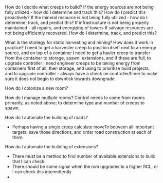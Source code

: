How do I decide what creeps to build?
If the energy sources are not being fully utilized - how do I determine and track this? How do I predict this proactively?
If the mineral resource is not being fully utilized - how do I determine, track, and predict this?
If infrastructure is not being properly maintained - all repairs, and energizing of towers
If salvage resources are not being efficiently recovered. How do I determine, track, and predict this?

What is the strategy for static harvesting and mining? How does it work in practice?
I need to get a harvester creep to position itself next to an energy source, and on top of a container
I need to get a hauler creep to transfer from the container to storage, spawn, extensions, and if these are full, to upgrade controller
I need engineer creeps to be taking energy from containers first of all, then storage, and using to prioritize build projects, and to upgrade controller - always have a check on controller/timer to make sure it does not begin to downtick towards downgrade.

How do I colonize a new room?

How do I manage multiple rooms? Control needs to come from rooms primarily, as noted above; to determine type and number of creeps to spawn.

How do I automate the building of roads? 
- Perhaps having a single creep calculate moveTo between all important targets, save those directions, and order road construction at each of them.

How do I automate the building of extensions? 
- There must be a method to find number of available extensions to build that I can check
- There should be some signal when the rom upgrades to a higher RCL; or I can check this intermittently
- 
